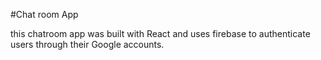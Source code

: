 #Chat room App

this chatroom app was built with React and uses firebase to authenticate users through their Google accounts. 